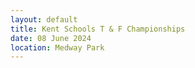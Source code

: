 ```yaml
---
layout: default
title: Kent Schools T & F Championships
date: 08 June 2024
location: Medway Park
---
```


